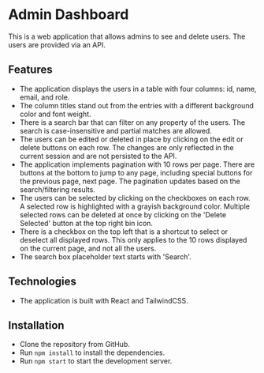 # Admin Dashboard

This is a web application that allows admins to see and delete users. The users are provided via an API.

## Features

- The application displays the users in a table with four columns: id, name, email, and role.
- The column titles stand out from the entries with a different background color and font weight.
- There is a search bar that can filter on any property of the users. The search is case-insensitive and partial matches are allowed.
- The users can be edited or deleted in place by clicking on the edit or delete buttons on each row. The changes are only reflected in the current session and are not persisted to the API.
- The application implements pagination with 10 rows per page. There are buttons at the bottom to jump to any page, including special buttons for the  previous page, next page. The pagination updates based on the search/filtering results.
- The users can be selected by clicking on the checkboxes on each row. A selected row is highlighted with a grayish background color. Multiple selected rows can be deleted at once by clicking on the 'Delete Selected' button at the top right bin icon.
- There is a checkbox on the top left that is a shortcut to select or deselect all displayed rows. This only applies to the 10 rows displayed on the current page, and not all the users.
- The search box placeholder text starts with 'Search'.


## Technologies

- The application is built with React and TailwindCSS.


## Installation

- Clone the repository from GitHub.
- Run `npm install` to install the dependencies.
- Run `npm start` to start the development server.


